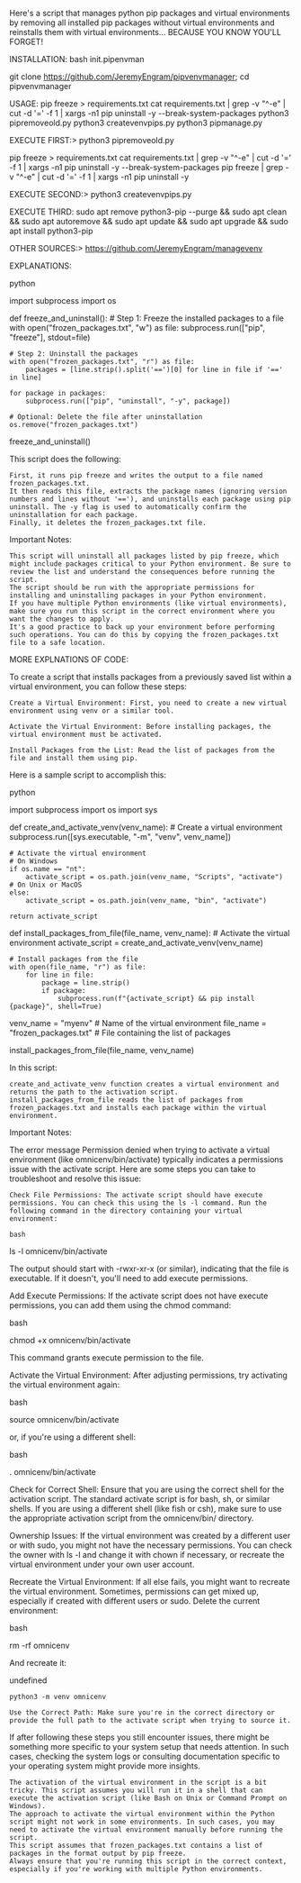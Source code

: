 Here's a script that manages python pip packages and virtual environments by removing all installed pip packages without virtual environments and reinstalls them with virtual environments... BECAUSE YOU KNOW YOU'LL FORGET!


INSTALLATION:
bash init.pipenvman

git clone https://github.com/JeremyEngram/pipvenvmanager; cd pipvenvmanager


USAGE:
pip freeze > requirements.txt
cat requirements.txt | grep -v "^\-e" | cut -d '=' -f 1 | xargs -n1 pip uninstall -y --break-system-packages
python3 pipremoveold.py
python3 createvenvpips.py
python3 pipmanage.py 



EXECUTE FIRST:> python3 pipremoveold.py

pip freeze > requirements.txt
cat requirements.txt | grep -v "^\-e" | cut -d '=' -f 1 | xargs -n1 pip uninstall -y --break-system-packages
pip freeze | grep -v "^\-e" | cut -d '=' -f 1 | xargs -n1 pip uninstall -y

EXECUTE SECOND:> python3 createvenvpips.py


EXECUTE THIRD:
sudo apt remove python3-pip --purge && sudo apt clean && sudo apt autoremove && sudo apt update && sudo apt upgrade && sudo apt install python3-pip



OTHER SOURCES:> https://github.com/JeremyEngram/managevenv



EXPLANATIONS:

python

import subprocess
import os

def freeze_and_uninstall():
    # Step 1: Freeze the installed packages to a file
    with open("frozen_packages.txt", "w") as file:
        subprocess.run(["pip", "freeze"], stdout=file)

    # Step 2: Uninstall the packages
    with open("frozen_packages.txt", "r") as file:
        packages = [line.strip().split('==')[0] for line in file if '==' in line]

    for package in packages:
        subprocess.run(["pip", "uninstall", "-y", package])

    # Optional: Delete the file after uninstallation
    os.remove("frozen_packages.txt")

freeze_and_uninstall()

This script does the following:

    First, it runs pip freeze and writes the output to a file named frozen_packages.txt.
    It then reads this file, extracts the package names (ignoring version numbers and lines without '=='), and uninstalls each package using pip uninstall. The -y flag is used to automatically confirm the uninstallation for each package.
    Finally, it deletes the frozen_packages.txt file.

Important Notes:

    This script will uninstall all packages listed by pip freeze, which might include packages critical to your Python environment. Be sure to review the list and understand the consequences before running the script.
    The script should be run with the appropriate permissions for installing and uninstalling packages in your Python environment.
    If you have multiple Python environments (like virtual environments), make sure you run this script in the correct environment where you want the changes to apply.
    It's a good practice to back up your environment before performing such operations. You can do this by copying the frozen_packages.txt file to a safe location.



MORE EXPLNATIONS OF CODE:

To create a script that installs packages from a previously saved list within a virtual environment, you can follow these steps:

    Create a Virtual Environment: First, you need to create a new virtual environment using venv or a similar tool.

    Activate the Virtual Environment: Before installing packages, the virtual environment must be activated.

    Install Packages from the List: Read the list of packages from the file and install them using pip.

Here is a sample script to accomplish this:

python

import subprocess
import os
import sys

def create_and_activate_venv(venv_name):
    # Create a virtual environment
    subprocess.run([sys.executable, "-m", "venv", venv_name])

    # Activate the virtual environment
    # On Windows
    if os.name == "nt":
        activate_script = os.path.join(venv_name, "Scripts", "activate")
    # On Unix or MacOS
    else:
        activate_script = os.path.join(venv_name, "bin", "activate")
    
    return activate_script

def install_packages_from_file(file_name, venv_name):
    # Activate the virtual environment
    activate_script = create_and_activate_venv(venv_name)

    # Install packages from the file
    with open(file_name, "r") as file:
        for line in file:
            package = line.strip()
            if package:
                subprocess.run(f"{activate_script} && pip install {package}", shell=True)

venv_name = "myenv"  # Name of the virtual environment
file_name = "frozen_packages.txt"  # File containing the list of packages

install_packages_from_file(file_name, venv_name)

In this script:

    create_and_activate_venv function creates a virtual environment and returns the path to the activation script.
    install_packages_from_file reads the list of packages from frozen_packages.txt and installs each package within the virtual environment.

Important Notes:






The error message Permission denied when trying to activate a virtual environment (like omnicenv/bin/activate) typically indicates a permissions issue with the activate script. Here are some steps you can take to troubleshoot and resolve this issue:

    Check File Permissions: The activate script should have execute permissions. You can check this using the ls -l command. Run the following command in the directory containing your virtual environment:

    bash

ls -l omnicenv/bin/activate

The output should start with -rwxr-xr-x (or similar), indicating that the file is executable. If it doesn't, you'll need to add execute permissions.

Add Execute Permissions: If the activate script does not have execute permissions, you can add them using the chmod command:

bash

chmod +x omnicenv/bin/activate

This command grants execute permission to the file.

Activate the Virtual Environment: After adjusting permissions, try activating the virtual environment again:

bash

source omnicenv/bin/activate

or, if you're using a different shell:

bash

. omnicenv/bin/activate

Check for Correct Shell: Ensure that you are using the correct shell for the activation script. The standard activate script is for bash, sh, or similar shells. If you are using a different shell (like fish or csh), make sure to use the appropriate activation script from the omnicenv/bin/ directory.

Ownership Issues: If the virtual environment was created by a different user or with sudo, you might not have the necessary permissions. You can check the owner with ls -l and change it with chown if necessary, or recreate the virtual environment under your own user account.

Recreate the Virtual Environment: If all else fails, you might want to recreate the virtual environment. Sometimes, permissions can get mixed up, especially if created with different users or sudo. Delete the current environment:

bash

rm -rf omnicenv

And recreate it:

undefined

    python3 -m venv omnicenv

    Use the Correct Path: Make sure you're in the correct directory or provide the full path to the activate script when trying to source it.

If after following these steps you still encounter issues, there might be something more specific to your system setup that needs attention. In such cases, checking the system logs or consulting documentation specific to your operating system might provide more insights.

  


    The activation of the virtual environment in the script is a bit tricky. This script assumes you will run it in a shell that can execute the activation script (like Bash on Unix or Command Prompt on Windows).
    The approach to activate the virtual environment within the Python script might not work in some environments. In such cases, you may need to activate the virtual environment manually before running the script.
    This script assumes that frozen_packages.txt contains a list of packages in the format output by pip freeze.
    Always ensure that you're running this script in the correct context, especially if you're working with multiple Python environments.
